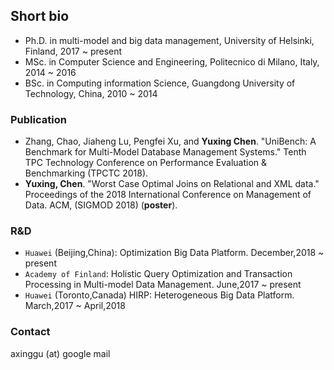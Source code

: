 ## Short bio
- Ph.D. in multi-model and big data management, University of Helsinki, Finland, 2017 ~ present
- MSc. in Computer Science and Engineering, Politecnico di Milano, Italy, 2014 ~ 2016
- BSc. in Computing information Science, Guangdong University of Technology, China, 2010 ~ 2014 

### Publication
- Zhang, Chao, Jiaheng Lu, Pengfei Xu, and **Yuxing Chen**. "UniBench: A Benchmark for Multi-Model Database Management Systems." Tenth TPC Technology Conference on Performance Evaluation & Benchmarking (TPCTC 2018).
- **Yuxing, Chen**. "Worst Case Optimal Joins on Relational and XML data." Proceedings of the 2018 International Conference on Management of Data. ACM, (SIGMOD 2018) (**poster**).

### R&D
- `Huawei` (Beijing,China): Optimization Big Data Platform. December,2018 ~ present
- `Academy of Finland`: Holistic Query Optimization and Transaction Processing in Multi-model Data Management. June,2017 ~ present
- `Huawei` (Toronto,Canada) HIRP: Heterogeneous Big Data Platform. March,2017 ~ April,2018

### Contact
axinggu (at) google mail
